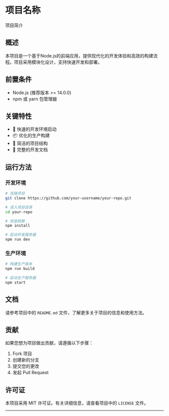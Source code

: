 # 项目名称

项目简介

## 概述

本项目是一个基于Node.js的前端应用，提供现代化的开发体验和高效的构建流程。项目采用模块化设计，支持快速开发和部署。

## 前置条件

- Node.js (推荐版本 >= 14.0.0)
- npm 或 yarn 包管理器

## 关键特性

- 🚀 快速的开发环境启动
- 📦 优化的生产构建
- 🔧 简洁的项目结构
- 📝 完整的开发文档

## 运行方法

### 开发环境

```bash
# 克隆项目
git clone https://github.com/your-username/your-repo.git

# 进入项目目录
cd your-repo

# 安装依赖
npm install

# 启动开发服务器
npm run dev
```

### 生产环境

```bash
# 构建生产版本
npm run build

# 启动生产服务器
npm start
```

## 文档

请参考项目中的 `README.md` 文件，了解更多关于项目的信息和使用方法。

## 贡献

如果您想为项目做出贡献，请遵循以下步骤：

1. Fork 项目
2. 创建新的分支
3. 提交您的更改
4. 发起 Pull Request

## 许可证

本项目采用 MIT 许可证。有关详细信息，请查看项目中的 `LICENSE` 文件。

---
